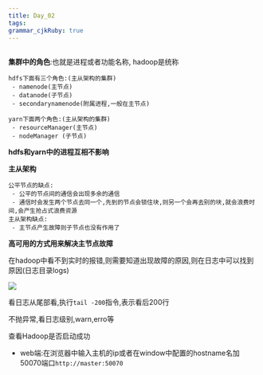 ```yaml
---
title: Day_02
tags:
grammar_cjkRuby: true
---
```



##

**集群中的角色**:也就是进程或者功能名称,
hadoop是统称

``` haml
hdfs下面有三个角色:(主从架构的集群)
 - namenode(主节点)
 - datanode(子节点)
 - secondarynamenode(附属进程,一般在主节点)
```


``` haml
yarn下面两个角色:(主从架构的集群)
 - resourceManager(主节点)
 - nodeManager (子节点)
```

**hdfs和yarn中的进程互相不影响**

**主从架构**

``` haml
公平节点的缺点:
 - 公平的节点间的通信会出现多余的通信
 - 通信时会发生两个节点去同一个,先到的节点会锁住块,则另一个会再去别的块,就会浪费时间,会产生抢占式浪费资源
主从架构缺点:
 - 主节点产生故障则子节点也没有作用了
```

**高可用的方式用来解决主节点故障**


  在hadoop中看不到实时的报错,则需要知道出现故障的原因,则在日志中可以找到原因(日志目录logs)
  
![][1]

看日志从尾部看,执行`tail -200`指令,表示看后200行

不抛异常,看日志级别,warn,erro等

查看Hadoop是否启动成功
 - web端:在浏览器中输入主机的ip或者在window中配置的hostname名加50070端口`http://master:50070`

  [1]: https://www.github.com/wxdsunny/images/raw/master/1507688049872.jpg